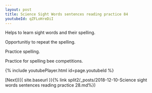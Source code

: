```yaml
---
layout: post
title: Science Sight Words sentences reading practice 84
youtubeId: qZFLoHreDiI
---
```

 
 
Helps to learn sight words and their spelling.

Opportunitiy to repeat the spelling. 

Practice spelling. 
 
Practice for spelling bee competitions. 
 
{% include youtubePlayer.html id=page.youtubeId %}
 
 

[Next]({{ site.baseurl }}{% link  split2/_posts/2018-12-10-Science sight words sentences reading practice 28.md%})
 
